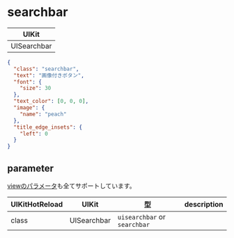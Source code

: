 # searchbar

| UIKit |
| ---- |
| UISearchbar |

```json
{
  "class": "searchbar",
  "text": "画像付きボタン",
  "font": {
    "size": 30
  },
  "text_color": [0, 0, 0],
  "image": {
    "name": "peach"
  },
  "title_edge_insets": {
    "left": 0
  }
}
```

## parameter

[viewのパラメータ](2-2.view.md#parameter)も全てサポートしています。

| UIKitHotReload | UIKit  | 型 | description |
| ---- | ---- | ---- | ---- |
| class | UISearchbar | `uisearchbar` or `searchbar` | |

